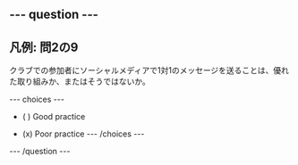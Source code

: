 --- question ---
---
凡例: 問2の9
---

クラブでの参加者にソーシャルメディアで1対1のメッセージを送ることは、優れた取り組みか、またはそうではないか。

--- choices ---
- ( ) Good practice

- (x) Poor practice --- /choices ---

--- /question ---
